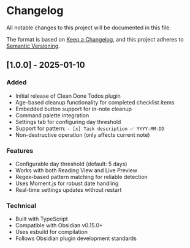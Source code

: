 # Changelog

All notable changes to this project will be documented in this file.

The format is based on [Keep a Changelog](https://keepachangelog.com/en/1.0.0/),
and this project adheres to [Semantic Versioning](https://semver.org/spec/v2.0.0.html).

## [1.0.0] - 2025-01-10

### Added
- Initial release of Clean Done Todos plugin
- Age-based cleanup functionality for completed checklist items
- Embedded button support for in-note cleanup
- Command palette integration
- Settings tab for configuring day threshold
- Support for pattern: `- [x] Task description ✅ YYYY-MM-DD`
- Non-destructive operation (only affects current note)

### Features
- Configurable day threshold (default: 5 days)
- Works with both Reading View and Live Preview
- Regex-based pattern matching for reliable detection
- Uses Moment.js for robust date handling
- Real-time settings updates without restart

### Technical
- Built with TypeScript
- Compatible with Obsidian v0.15.0+
- Uses esbuild for compilation
- Follows Obsidian plugin development standards